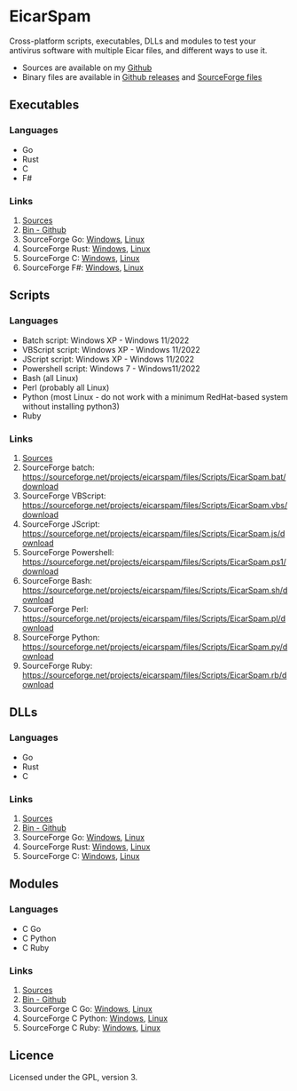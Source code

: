 # EicarSpam

Cross-platform scripts, executables, DLLs and modules to test your antivirus software with multiple Eicar files, and different ways to use it.

 - Sources are available on my [Github](https://github.com/mauricelambert/EicarSpam)
 - Binary files are available in [Github releases](https://github.com/mauricelambert/EicarSpam/releases/latest/) and [SourceForge files](https://sourceforge.net/projects/eicarspam/files/)

## Executables

### Languages

 - Go
 - Rust
 - C
 - F#

### Links

1) [Sources](https://github.com/mauricelambert/EicarSpam/tree/main/Executable)
2) [Bin - Github](https://github.com/mauricelambert/EicarSpam/releases/latest/)
3) SourceForge Go: [Windows](https://sourceforge.net/projects/eicarspam/files/Executables/EicarSpam_go_Windows.exe/download), [Linux](https://sourceforge.net/projects/eicarspam/files/Executables/EicarSpam_go_Linux/download)
4) SourceForge Rust: [Windows](https://sourceforge.net/projects/eicarspam/files/Executables/EicarSpam_rust_Windows.exe/download), [Linux](https://sourceforge.net/projects/eicarspam/files/Executables/EicarSpam_rust_Linux/download)
5) SourceForge C: [Windows](https://sourceforge.net/projects/eicarspam/files/Executables/EicarSpam_c_Windows.exe/download), [Linux](https://sourceforge.net/projects/eicarspam/files/Executables/EicarSpam_c_Linux/download)
6) SourceForge F#: [Windows](https://sourceforge.net/projects/eicarspam/files/Executables/EicarSpam_fsharp_Windows.zip/download), [Linux](https://sourceforge.net/projects/eicarspam/files/Executables/EicarSpam_fsharp_Linux.zip/download)

## Scripts

### Languages

 - Batch script: Windows XP - Windows 11/2022
 - VBScript script: Windows XP - Windows 11/2022
 - JScript script: Windows XP - Windows 11/2022
 - Powershell script: Windows 7 - Windows11/2022
 - Bash (all Linux)
 - Perl (probably all Linux)
 - Python (most Linux - do not work with a minimum RedHat-based system without installing python3)
 - Ruby

### Links

1) [Sources](https://github.com/mauricelambert/EicarSpam/tree/main/Scripts)
2) SourceForge batch: https://sourceforge.net/projects/eicarspam/files/Scripts/EicarSpam.bat/download
3) SourceForge VBScript: https://sourceforge.net/projects/eicarspam/files/Scripts/EicarSpam.vbs/download
4) SourceForge JScript: https://sourceforge.net/projects/eicarspam/files/Scripts/EicarSpam.js/download
5) SourceForge Powershell: https://sourceforge.net/projects/eicarspam/files/Scripts/EicarSpam.ps1/download
6) SourceForge Bash: https://sourceforge.net/projects/eicarspam/files/Scripts/EicarSpam.sh/download
7) SourceForge Perl: https://sourceforge.net/projects/eicarspam/files/Scripts/EicarSpam.pl/download
8) SourceForge Python: https://sourceforge.net/projects/eicarspam/files/Scripts/EicarSpam.py/download
9) SourceForge Ruby: https://sourceforge.net/projects/eicarspam/files/Scripts/EicarSpam.rb/download

## DLLs

### Languages

 - Go
 - Rust
 - C

### Links

1) [Sources](https://github.com/mauricelambert/EicarSpam/tree/main/DLL)
2) [Bin - Github](https://github.com/mauricelambert/EicarSpam/releases/latest/)
3) SourceForge Go: [Windows](https://sourceforge.net/projects/eicarspam/files/DLLs/EicarSpam_go_Windows.dll/download), [Linux](https://sourceforge.net/projects/eicarspam/files/DLLs/EicarSpam_go_Linux.so/download)
4) SourceForge Rust: [Windows](https://sourceforge.net/projects/eicarspam/files/DLLs/EicarSpam_rust_Windows.dll/download), [Linux](https://sourceforge.net/projects/eicarspam/files/DLLs/EicarSpam_rust_Linux.so/download)
5) SourceForge C: [Windows](https://sourceforge.net/projects/eicarspam/files/DLLs/EicarSpam_c_Windows.dll/download), [Linux](https://sourceforge.net/projects/eicarspam/files/DLLs/EicarSpam_c_Linux.so/download)

## Modules

### Languages

 - C Go
 - C Python
 - C Ruby

### Links

1) [Sources](https://github.com/mauricelambert/EicarSpam/tree/main/Module)
2) [Bin - Github](https://github.com/mauricelambert/EicarSpam/releases/latest/)
3) SourceForge C Go: [Windows](https://sourceforge.net/projects/eicarspam/files/Modules/EicarSpam_cgo_Windows.exe/download), [Linux](https://sourceforge.net/projects/eicarspam/files/Modules/EicarSpam_cgo_Linux/download)
4) SourceForge C Python: [Windows](https://sourceforge.net/projects/eicarspam/files/Modules/EicarSpam.cp310-win_amd64.pyd/download), [Linux](https://sourceforge.net/projects/eicarspam/files/Modules/EicarSpam.cpython-39-x86_64-linux-gnu.so/download)
5) SourceForge C Ruby: [Windows](https://sourceforge.net/projects/eicarspam/files/Modules/EicarSpam.ruby-3.1.1-x64-mingw-ucrt.so/download), [Linux](https://sourceforge.net/projects/eicarspam/files/Modules/EicarSpam.ruby-2.7.4-x86_64-linux-gnu.so/download)

## Licence

Licensed under the GPL, version 3.
